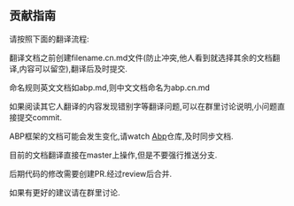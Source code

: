 ## 贡献指南

请按照下面的翻译流程:

翻译文档之前创建filename.cn.md文件(防止冲突,他人看到就选择其余的文档翻译,内容可以留空),翻译后及时提交.

命名规则英文文档如abp.md,则中文文档命名为abp.cn.md

如果阅读其它人翻译的内容发现错别字等翻译问题,可以在群里讨论说明,小问题直接提交commit.

ABP框架的文档可能会发生变化,请watch [Abp](https://github.com/abpframework/abp)仓库,及时同步文档.

目前的文档翻译直接在master上操作,但是不要强行推送分支.

后期代码的修改需要创建PR.经过review后合并.

如果有更好的建议请在群里讨论.
